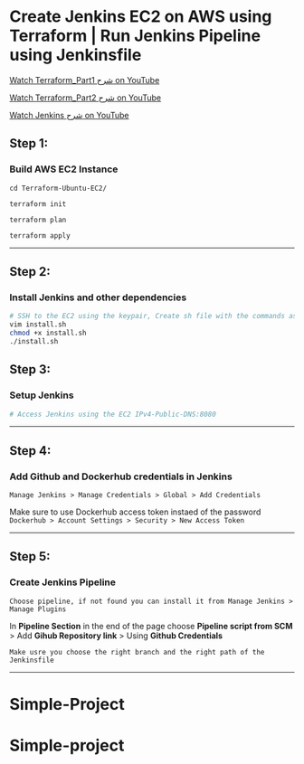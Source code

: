 # Create Jenkins EC2 on AWS using Terraform | Run Jenkins Pipeline using Jenkinsfile
[Watch Terraform_Part1 شرح on YouTube](https://youtu.be/zF_N4flz8lw)

[Watch Terraform_Part2 شرح on YouTube](https://youtu.be/V6CPs_C9v8A)

[Watch Jenkins شرح on YouTube](https://youtu.be/awqwdGM_Trw)


## Step 1:
### Build AWS EC2 Instance
```
cd Terraform-Ubuntu-EC2/

terraform init

terraform plan

terraform apply
```
---
## Step 2:
### Install Jenkins and other dependencies
```bash
# SSH to the EC2 using the keypair, Create sh file with the commands as shown in the install.sh file 
vim install.sh
chmod +x install.sh 
./install.sh
```
## Step 3:
### Setup Jenkins
```bash
# Access Jenkins using the EC2 IPv4-Public-DNS:8080
```
---

## Step 4:
### Add Github and Dockerhub credentials in Jenkins
`Manage Jenkins > Manage Credentials > Global > Add Credentials`

Make sure to use Dockerhub access token instaed of the password
`Dockerhub > Account Settings > Security > New Access Token`

---
## Step 5: 
### Create Jenkins Pipeline 
`Choose pipeline, if not found you can install it from Manage Jenkins > Manage Plugins`

In **Pipeline Section** in the end of the page choose **Pipeline script from SCM** > Add **Gihub Repository link** > Using **Github Credentials**

`Make usre you choose the right branch and the right path of the Jenkinsfile`

---

# Simple-Project
# Simple-project
